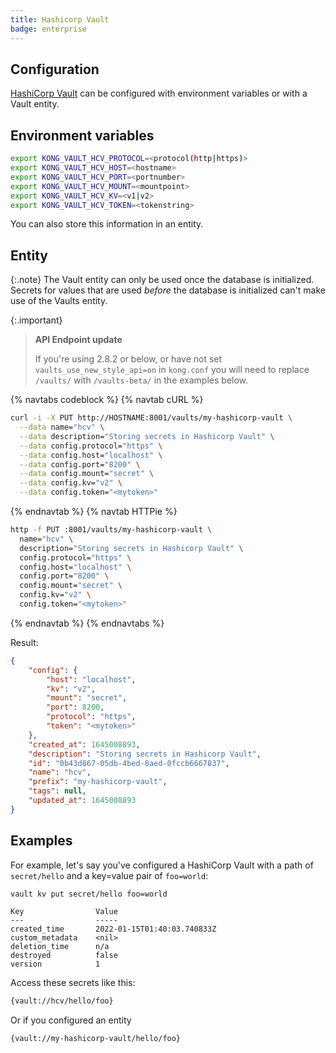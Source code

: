 ```yaml
---
title: Hashicorp Vault
badge: enterprise
---
```


## Configuration

[HashiCorp Vault](https://www.vaultproject.io/) can be configured with environment variables or with a Vault entity.

## Environment variables

```bash
export KONG_VAULT_HCV_PROTOCOL=<protocol(http|https)>
export KONG_VAULT_HCV_HOST=<hostname>
export KONG_VAULT_HCV_PORT=<portnumber>
export KONG_VAULT_HCV_MOUNT=<mountpoint>
export KONG_VAULT_HCV_KV=<v1|v2>
export KONG_VAULT_HCV_TOKEN=<tokenstring>
```

You can also store this information in an entity.

## Entity

{:.note}
The Vault entity can only be used once the database is initialized. Secrets for values that are used _before_ the database is initialized can't make use of the Vaults entity.

{:.important}
> **API Endpoint update**
>
> If you're using 2.8.2 or below, or have not set `vaults_use_new_style_api=on` in `kong.conf` you will need to replace `/vaults/` with `/vaults-beta/` in the examples below.

{% navtabs codeblock %}
{% navtab cURL %}

```bash
curl -i -X PUT http://HOSTNAME:8001/vaults/my-hashicorp-vault \
  --data name="hcv" \
  --data description="Storing secrets in Hashicorp Vault" \
  --data config.protocol="https" \
  --data config.host="localhost" \
  --data config.port="8200" \
  --data config.mount="secret" \
  --data config.kv="v2" \
  --data config.token="<mytoken>"
```

{% endnavtab %}
{% navtab HTTPie %}

```bash
http -f PUT :8001/vaults/my-hashicorp-vault \
  name="hcv" \
  description="Storing secrets in Hashicorp Vault" \
  config.protocol="https" \
  config.host="localhost" \
  config.port="8200" \
  config.mount="secret" \
  config.kv="v2" \
  config.token="<mytoken>"
```

{% endnavtab %}
{% endnavtabs %}

Result:

```json
{
    "config": {
        "host": "localhost",
        "kv": "v2",
        "mount": "secret",
        "port": 8200,
        "protocol": "https",
        "token": "<mytoken>"
    },
    "created_at": 1645008893,
    "description": "Storing secrets in Hashicorp Vault",
    "id": "0b43d867-05db-4bed-8aed-0fccb6667837",
    "name": "hcv",
    "prefix": "my-hashicorp-vault",
    "tags": null,
    "updated_at": 1645008893
}
```

## Examples

For example, let's say you've configured a HashiCorp Vault with a path of `secret/hello` and a key=value pair of `foo=world`:

```text
vault kv put secret/hello foo=world

Key                Value
---                -----
created_time       2022-01-15T01:40:03.740833Z
custom_metadata    <nil>
deletion_time      n/a
destroyed          false
version            1
```

Access these secrets like this:

```bash
{vault://hcv/hello/foo}
```

Or if you configured an entity

```bash
{vault://my-hashicorp-vault/hello/foo}
```
